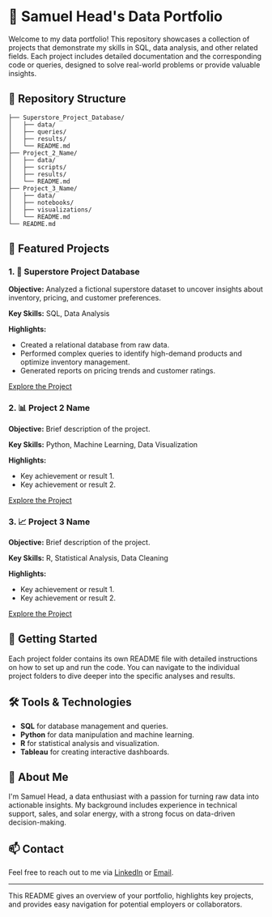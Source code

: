 # 💼 Samuel Head's Data Portfolio

Welcome to my data portfolio! This repository showcases a collection of projects that demonstrate my skills in SQL, data analysis, and other related fields. Each project includes detailed documentation and the corresponding code or queries, designed to solve real-world problems or provide valuable insights.

## 📂 Repository Structure

```
├── Superstore_Project_Database/
│   ├── data/
│   ├── queries/
│   ├── results/
│   └── README.md
├── Project_2_Name/
│   ├── data/
│   ├── scripts/
│   ├── results/
│   └── README.md
├── Project_3_Name/
│   ├── data/
│   ├── notebooks/
│   ├── visualizations/
│   └── README.md
└── README.md
```

## 📌 Featured Projects

### 1. 🛒 Superstore Project Database

**Objective:** Analyzed a fictional superstore dataset to uncover insights about inventory, pricing, and customer preferences.

**Key Skills:** SQL, Data Analysis

**Highlights:**
- Created a relational database from raw data.
- Performed complex queries to identify high-demand products and optimize inventory management.
- Generated reports on pricing trends and customer ratings.

[Explore the Project]()

### 2. 📊 Project 2 Name

**Objective:** Brief description of the project.

**Key Skills:** Python, Machine Learning, Data Visualization

**Highlights:**
- Key achievement or result 1.
- Key achievement or result 2.

[Explore the Project](./Project_2_Name/README.md)

### 3. 📈 Project 3 Name

**Objective:** Brief description of the project.

**Key Skills:** R, Statistical Analysis, Data Cleaning

**Highlights:**
- Key achievement or result 1.
- Key achievement or result 2.

[Explore the Project](./Project_3_Name/README.md)

## 🚀 Getting Started

Each project folder contains its own README file with detailed instructions on how to set up and run the code. You can navigate to the individual project folders to dive deeper into the specific analyses and results.

## 🛠️ Tools & Technologies

- **SQL** for database management and queries.
- **Python** for data manipulation and machine learning.
- **R** for statistical analysis and visualization.
- **Tableau** for creating interactive dashboards.

## 🧠 About Me

I'm Samuel Head, a data enthusiast with a passion for turning raw data into actionable insights. My background includes experience in technical support, sales, and solar energy, with a strong focus on data-driven decision-making.

## 📫 Contact

Feel free to reach out to me via [LinkedIn](https://www.linkedin.com/) or [Email](mailto:your.email@example.com).

---

This README gives an overview of your portfolio, highlights key projects, and provides easy navigation for potential employers or collaborators.
